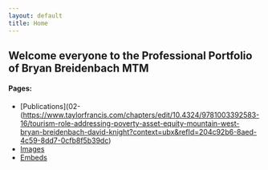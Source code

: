 ```yaml
---
layout: default
title: Home
---
```


## Welcome everyone to the Professional Portfolio of Bryan Breidenbach MTM


#### Pages:

- [Publications](02-(https://www.taylorfrancis.com/chapters/edit/10.4324/9781003392583-16/tourism-role-addressing-poverty-asset-equity-mountain-west-bryan-breidenbach-david-knight?context=ubx&refId=204c92b6-8aed-4c59-8dd7-0cfb8f5b39dc)
- [Images](03-images-examples)
- [Embeds](04-embeds-examples)
